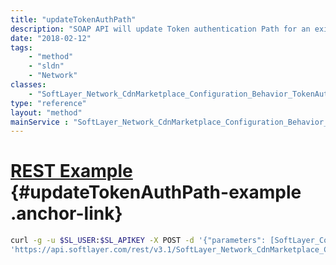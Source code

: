 ```yaml
---
title: "updateTokenAuthPath"
description: "SOAP API will update Token authentication Path for an existing mapping and for a particular customer. "
date: "2018-02-12"
tags:
    - "method"
    - "sldn"
    - "Network"
classes:
    - "SoftLayer_Network_CdnMarketplace_Configuration_Behavior_TokenAuth"
type: "reference"
layout: "method"
mainService : "SoftLayer_Network_CdnMarketplace_Configuration_Behavior_TokenAuth"
---
```


# [REST Example](#updateTokenAuthPath-example) <a href="/article/rest/"><i class="fas fa-question"></i></a> {#updateTokenAuthPath-example .anchor-link} 
```bash
curl -g -u $SL_USER:$SL_APIKEY -X POST -d '{"parameters": [SoftLayer_Container_Network_CdnMarketplace_Configuration_Behavior_TokenAuth]}' \
'https://api.softlayer.com/rest/v3.1/SoftLayer_Network_CdnMarketplace_Configuration_Behavior_TokenAuth/updateTokenAuthPath'
```
